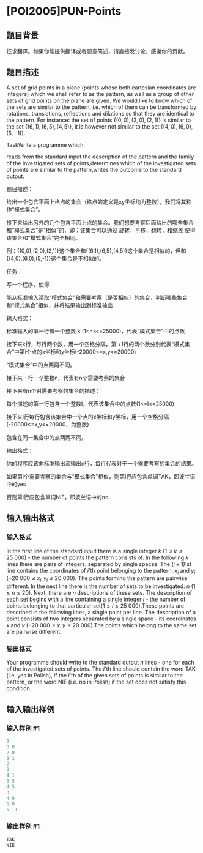 # [POI2005]PUN-Points

## 题目背景

征求翻译。如果你能提供翻译或者题意简述，请直接发讨论，感谢你的贡献。

## 题目描述

A set of grid points in a plane (points whose both cartesian coordinates are integers) which we shall refer to as the pattern, as well as a group of other sets of grid points on the plane are given. We would like to know which of the sets are similar to the pattern, i.e. which of them can be transformed by rotations, translations, reflections and dilations so that they are identical to the pattern. For instance: the set of points $\{(0,0),(2,0),(2,1)\}$ is similar to the set $\{(6,1),(6,5),(4,5)\}$, it is however not similar to the set $\{(4,0),(6,0),(5,-1)\}$.

TaskWrite a programme which:

reads from the standard input the description of the pattern and the family of the investigated sets of points,determines which of the investigated sets of points are similar to the pattern,writes the outcome to the standard output.

题目描述：

给出一个包含平面上格点的集合（格点的定义是xy坐标均为整数），我们将其称作“模式集合”。

接下来给出另外的几个包含平面上点的集合。我们想要考察后面给出的哪些集合和“模式集合”是“相似”的，即：该集合可以通过 旋转，平移，翻转，和缩放 使得该集合和“模式集合”完全相同。

例：{(0,0),(2,0),(2,1)}这个集合和{(6,1),(6,5),(4,5)}这个集合是相似的，但和{(4,0),(6,0),(5,-1)}这个集合是不相似的。

任务：

写一个程序，使得

能从标准输入读取“模式集合”和需要考察（是否相似）的集合，判断哪些集合和“模式集合”相似，并将结果输出到标准输出

输入格式：

标准输入的第一行有一个整数 k (1<=k<=25000)，代表“模式集合”中的点数

接下来k行，每行两个数，用一个空格分隔，第i+1行的两个数分别代表“模式集合”中第i个点的x坐标和y坐标(-20000<=x,y<=20000)

“模式集合”中的点两两不同。

接下来一行一个整数n，代表有n个需要考察的集合

接下来有n个对需要考察的集合的描述：

每个描述的第一行包含一个整数l，代表该集合中的点数(1<=l<=25000)

接下来l行每行包含该集合中一个点的x坐标和y坐标，用一个空格分隔(-20000<=x,y<=20000，为整数)

包含在同一集合中的点两两不同。

输出格式：

你的程序应该向标准输出流输出n行，每行代表对于一个需要考察的集合的结果。

如果第i个需要考察的集合与“模式集合”相似，则第i行应包含单词TAK，即波兰语中的yes

否则第i行应包含单词NIE，即波兰语中的no

## 输入输出格式

### 输入格式

In the first line of the standard input there is a single integer $k$ ($1\le k\le 25\ 000$) - the number of points the pattern consists of. In the following $k$ lines there are pairs of integers, separated by single spaces. The $(i+1)$'st line contains the coordinates of $i$'th point belonging to the pattern: $x_{i}$ and $y_{i}$ ($-20\ 000\le x_{i},y_{i} \le 20\ 000$). The points forming the pattern are pairwise different. In the next line there is the number of sets to be investigated: $n$ ($1\le n\le 20$). Next, there are $n$ descriptions of these sets. The description of each set begins with a line containing a single integer $l$ - the number of points belonging to that particular set($1\le l\le 25\ 000$).These points are described in the following lines, a single point per line. The description of a point consists of two integers separated by a single space - its coordinates $x$ and $y$ ($-20\ 000\le x,y\le 20\ 000$).The points which belong to the same set are pairwise different.

### 输出格式

Your programme should write to the standard output $n$ lines - one for each of the investigated sets of points. The $i$'th line should contain the word TAK (i.e. yes in Polish), if the $i$'th of the given sets of points is similar to the pattern, or the word NIE (i.e. no in Polish) if the set does not satisfy this condition.

## 输入输出样例

### 输入样例 #1

```cpp
3
0 0
2 0
2 1
2
3
4 1
6 5
4 5
3
4 0
6 0
5 -1
```


### 输出样例 #1

```cpp
TAK
NIE
```


